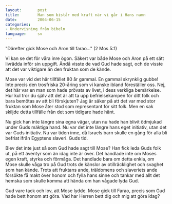 ```yaml
---
layout:       post
title:        Han som bistår med kraft när vi går i Hans namn
date:         2004-06-15
categories:
- Undervisning från bibeln
language:     sv
---
```

"Därefter gick Mose och Aron till farao..." (2 Mos 5:1)

Vi kan se det för våra inre ögon.  Säkert var både Mose och Aron på ett sätt livrädda inför sin uppgift.  Ändå visste de vad Gud hade sagt, och de visste att det var viktigare än den fruktan som de kände.

Mose var vid det här tillfället 80 år gammal.  En gammal skrynklig gubbe!  Inte precis den trosfriska 20-åring som vi kanske ibland föreställer oss.  Nej, det här var en man som hade prövats av livet, i dess verkliga bemärkelse.  Hur kul tror du själv att det är att ta upp befrielsekampen för ditt folk och bara bemötas av att bli förskjuten?  Jag är säker på att det var med stor fruktan som Mose åter stod som representant för sitt folk.  Men en sak skiljde detta tillfälle från det som tidigare hade hänt.

Nu gick han inte längre sina egna vägar, utan nu hade han blivit ödmjukad under Guds mäktiga hand.  Nu var det inte längre hans eget initiativ, utan det var Guds initiativ.  Nu var tiden inne, då Israels barn skulle en gång för alla bli befriat ifrån Egyptens slaveri.  Guds tid.

Blev det inte just så som Gud hade sagt till Mose?  Han fick leda Guds folk ut, på ett äventyr som än idag inte är över.  Det handlade inte om Moses egen kraft, styrka och förmåga.  Det handlade bara om detta enkla, om Mose skulle våga tro på Gud trots de känslor av otillräcklighet och svaghet som han kände.  Trots att fruktans ande, träldomens och slaveriets ande försökte få makt över honom och fylla hans sinne och tankar med allt det hemska som skulle komma att hända om han vågade lyda Gud.

Gud vare tack och lov, att Mose lydde.  Mose gick till Farao, precis som Gud hade bett honom att göra.  Vad har Herren bett dig och mig att göra idag?

